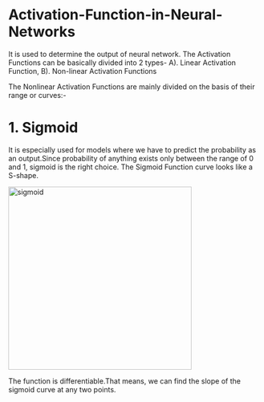 # Activation-Function-in-Neural-Networks

It is used to determine the output of neural network. The Activation Functions can be basically divided into 2 types-
A). Linear Activation Function, B). Non-linear Activation Functions

The Nonlinear Activation Functions are mainly divided on the basis of their range or curves:-

# 1. Sigmoid 

It is especially used for models where we have to predict the probability as an output.Since probability of anything exists only between the range of 0 and 1, sigmoid is the right choice.
The Sigmoid Function curve looks like a S-shape. 

<img width="365" alt="sigmoid" src="https://user-images.githubusercontent.com/68110323/222916200-dfa483d6-ffb8-4ffb-afd6-de319aa969a2.png">

The function is differentiable.That means, we can find the slope of the sigmoid curve at any two points.
